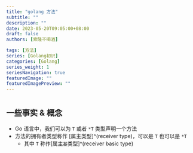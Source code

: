 ```yaml
---
title: "golang 方法"
subtitle: ""
description: ""
date: 2023-05-20T09:05:00+08:00
draft: false
authors: [索隆不喝酒]

tags: [方法]
series: [Golang初识]
categories: [Golang]
series_weight: 1
seriesNavigation: true
featuredImage: ""
featuredImagePreview: ""
---
```

<!--more-->
#

## 一些事实 & 概念

- Go 语言中，我们可以为 `T` 或者 `*T` 类型声明一个方法
- 方法的拥有者类型称作 [属主类型]^(receiver type)，可以是 `T` 也可以是 `*T`
	- 其中 `T` 称作[属主`基`类型]^(receiver basic type)
